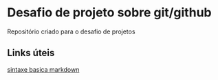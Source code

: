 # Desafio de projeto sobre git/github
Repositório criado para o desafio de projetos
## Links úteis
[sintaxe basica markdown](https://www.markdownguide.org/basic-syntax/)
